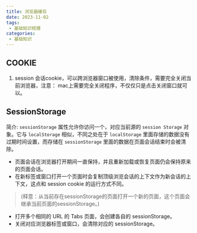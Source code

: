 ```yaml
---
title: 浏览器缓存
date: 2023-11-02
tags:
 - 基础知识梳理
categories: 
 - 基础知识
---
```

## COOKIE
1. session 会话cookie，可以跨浏览器窗口被使用，清除条件，需要完全关闭当前浏览器，注意：
mac上需要完全关闭程序，不仅仅只是点击关闭窗口就可以。

## SessionStorage
简介: `sessionStorage` 属性允许你访问一个，对应当前源的 `session Storage` 对象。它与 `localStorage` 相似，不同之处在于 `localStorage` 里面存储的数据没有过期时间设置，而存储在 `sessionStorage` 里面的数据在页面会话结束时会被清除。
+ 页面会话在浏览器打开期间一直保持，并且重新加载或恢复页面仍会保持原来的页面会话。
+ 在新标签或窗口打开一个页面时会复制顶级浏览会话的上下文作为新会话的上下文，这点和 session cookie 的运行方式不同。
>(释意：从当前存在sessionStorage的页面打开一个新的页面，这个页面会继承当前页面的sessionStorage。)
+ 打开多个相同的 URL 的 Tabs 页面，会创建各自的 sessionStorage。
+ 关闭对应浏览器标签或窗口，会清除对应的 sessionStorage。